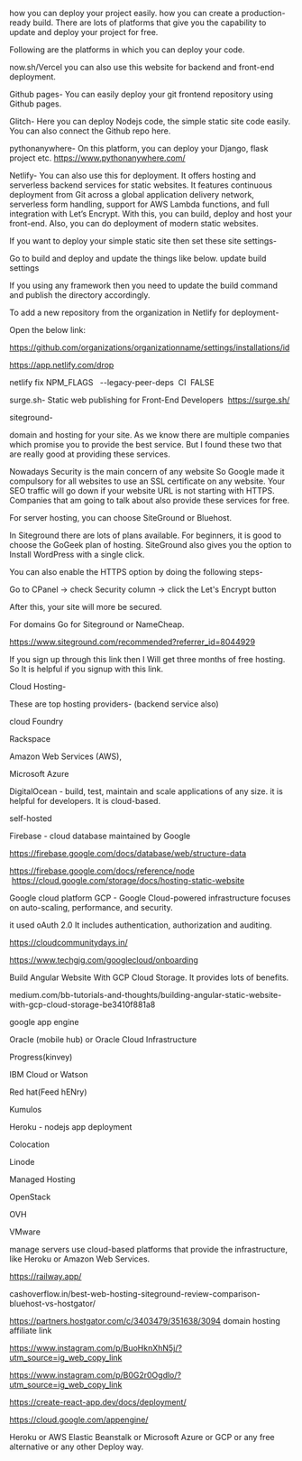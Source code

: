 how you can deploy your project easily. how you can create a production-ready build. There are lots of platforms that give you the capability to update and deploy your project for free.

Following are the platforms in which you can deploy your code.

now.sh/Vercel
you can also use this website for backend and front-end deployment.

Github pages-
You can easily deploy your git frontend repository using Github pages.

Glitch-
Here you can deploy Nodejs code, the simple static site code easily. You can also connect the Github repo here. 

pythonanywhere-
On this platform, you can deploy your Django, flask project etc.
https://www.pythonanywhere.com/

Netlify-
You can also use this for deployment. It offers hosting and serverless backend services for static websites. It features continuous deployment from Git across a global application delivery network, serverless form handling, support for AWS Lambda functions, and full integration with Let’s Encrypt. With this, you can build, deploy and host your front-end. Also, you can do deployment of modern static websites.

If you want to deploy your simple static site then set these site settings-

Go to build and deploy and update the things like below.
update build settings

If you using any framework then you need to update the build command and publish the directory accordingly.

To add a new repository from the organization in Netlify for deployment-

Open the below link:

https://github.com/organizations/organizationname/settings/installations/id

https://app.netlify.com/drop

netlify fix NPM_FLAGS   --legacy-peer-deps  CI  FALSE  

surge.sh-    Static web publishing for Front-End Developers
 https://surge.sh/

siteground-

domain and hosting for your site. As we know there are multiple companies which promise you to provide the best service. But I found these two that are really good at providing these services.  

Nowadays Security is the main concern of any website So Google made it compulsory for all websites to use an SSL certificate on any website. Your SEO traffic will go down if your website URL is not starting with HTTPS. Companies that am going to talk about also provide these services for free.

For server hosting, you can choose SiteGround or Bluehost.

In Siteground there are lots of plans available. For beginners, it is good to choose the GoGeek plan of hosting. SiteGround also gives you the option to Install WordPress with a single click.

You can also enable the HTTPS option by doing the following steps-

Go to CPanel -> check Security column -> click the Let's Encrypt button

After this, your site will more be secured.

For domains Go for Siteground or NameCheap.

https://www.siteground.com/recommended?referrer_id=8044929

If you sign up through this link then I Will get three months of free hosting. So It is helpful if you signup with this link.

Cloud Hosting-

These are top hosting providers- (backend service also)

cloud Foundry

Rackspace

Amazon Web Services (AWS),

Microsoft Azure

DigitalOcean - build, test, maintain and scale applications of any size. it is helpful for developers. It is cloud-based.

self-hosted

Firebase - cloud database maintained by Google

https://firebase.google.com/docs/database/web/structure-data

https://firebase.google.com/docs/reference/node
 https://cloud.google.com/storage/docs/hosting-static-website

Google cloud platform GCP - Google Cloud-powered infrastructure focuses on auto-scaling, performance, and security.

it used oAuth 2.0 It includes authentication, authorization and auditing.

https://cloudcommunitydays.in/

https://www.techgig.com/googlecloud/onboarding

Build Angular Website With GCP Cloud Storage. It provides lots of benefits.  

medium.com/bb-tutorials-and-thoughts/building-angular-static-website-with-gcp-cloud-storage-be3410f881a8     

google app engine

Oracle (mobile hub) or Oracle Cloud Infrastructure

Progress(kinvey)

IBM Cloud or Watson

Red hat(Feed hENry)

Kumulos

Heroku - nodejs app deployment

Colocation

Linode

Managed Hosting

OpenStack

OVH

VMware

manage servers use cloud-based platforms that provide the infrastructure, like Heroku or Amazon Web Services.

https://railway.app/

cashoverflow.in/best-web-hosting-siteground-review-comparison-bluehost-vs-hostgator/

https://partners.hostgator.com/c/3403479/351638/3094 domain hosting affiliate link

https://www.instagram.com/p/BuoHknXhN5j/?utm_source=ig_web_copy_link

https://www.instagram.com/p/B0G2r0Ogdlo/?utm_source=ig_web_copy_link

https://create-react-app.dev/docs/deployment/

https://cloud.google.com/appengine/

Heroku or AWS Elastic Beanstalk or Microsoft Azure or GCP or any free alternative or any other Deploy way.